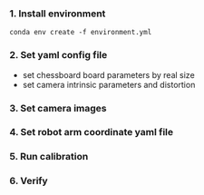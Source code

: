 ### 1. Install environment
```
conda env create -f environment.yml
```
### 2. Set yaml config file
- set chessboard board parameters by real size
- set camera intrinsic parameters and distortion

### 3. Set camera images


### 4. Set robot arm coordinate yaml file


### 5. Run calibration 

### 6. Verify